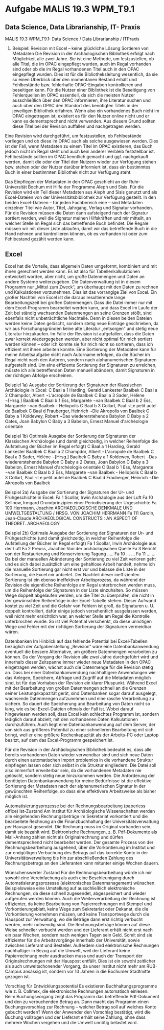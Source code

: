 # Aufgabe MALIS 19.3 WPM_T9.1
## Data Science, Data Librarianship, IT- Praxis

MALIS 19.3 WPM_T9.1: Data Science / Data Librarianship / ITPraxis

1. Beispiel: Revision mit Excel – keine glückliche Lösung
Sortieren von Metadaten
Die Revision in der Archäologischen Bibliothek erfolgt nach Möglichkeit alle zwei Jahre. Sie ist eine Methode, um festzustellen, ob alle Titel, die im OPAC eingepflegt wurden, auch im Regal vorhanden sind oder ob die im Regal vorhandenen Titel auch in den OPAC eingepflegt wurden. Dies ist für die Bibliotheksleitung wesentlich, da sie so einen Überblick über den momentanen Bestand erhält und Fehlbestände bzw. fehlerhafte OPAC-Eingaben kontrollieren und beseitigen kann. Für die Nutzer einer Bibliothek ist die Beseitigung von Fehlerquellen im OPAC essentiell, da sich die meisten Nutzer ausschließlich über den OPAC informieren, ihre Literatur suchen und auch über den OPAC den Standort des benötigten Titels in der jeweiligen Bibliothek erfahren. Wenn also ein vorhandenes Buch nicht im OPAC eingetragen ist, existiert es für den Nutzer online nicht und er kann es dementsprechend nicht verwenden. Aus diesem Grund sollten diese Titel bei der Revision auffallen und nachgetragen werden. 

Eine Revision wird durchgeführt, um festzustellen, ob Fehlbestände vorliegen und ob diese im OPAC auch als solche ausgewiesen werden. Dies ist der Fall, wenn Metadaten zu einem Titel im OPAC existieren, das Buch jedoch nicht im Regal steht und auch kein anderer Verbleib feststellbar ist. Fehlbestände sollten im OPAC kenntlich gemacht und ggf. nachgekauft werden, damit die oder der Titel den Nutzern wieder zur Verfügung stehen bzw. stehen oder der Nutzer darüber informiert ist, dass ein bestimmtes Buch in einer bestimmten Bibliothek nicht zur Verfügung steht.

Das Einpflegen der Metadaten in den OPAC geschieht an der Ruhr-Universität Bochum mit Hilfe der Programme Aleph und Sisis. Für die Revision wird ein Teil dieser Metadaten aus Aleph und Sisis genutzt und als Excel-Dateien von der Universitätsbibliothek zur Verfügung gestellt. In den beiden Excel-Dateien – für jeden Fachbereich eine – sind Metadaten einzelner Titel wie Autor, Titel, Jahrgang, Verlag und Signatur vorhanden. Für die Revision müssen die Daten dann aufsteigend nach der Signatur sortiert werden, weil die Signatur meinen Hilfskräften und mir mitteilt, an welcher Stelle im Regal sich das betreffende Buch befindet. Die Regale müssen wir mit dieser Liste ablaufen, damit wir das betreffende Buch in die Hand nehmen und kontrollieren können, ob es vorhanden ist oder zum Fehlbestand gezählt werden kann.

## Excel
Excel hat die Vorteile, dass allgemein Daten umgeformt, kombiniert und mit ihnen gerechnet werden kann. Es ist also für Tabellenkalkulationen entwickelt worden, aber nicht, um große Datenmengen und Daten an andere Systeme weiterzugeben. Die Datenverwaltung ist in diesem Programm nur „Mittel zum Zweck“, um überhaupt mit den Daten zu rechnen und Kalkulationen vorzunehmen. Dies ist das vorrangige Ziel von Excel. Ein großer Nachteil von Excel ist die daraus resultierende lange Bearbeitungszeit bei großen Datenmengen. Dass die Datei immer nur mit dem Excel-Programm bearbeitet werden kann, und dass Excel im Laufe der Zeit bei ständig wachsenden Datenmengen an seine Grenzen stößt, sind ebenfalls nicht unbeträchtliche Nachteile. Denn in diesen beiden Dateien werden keine Daten gelöscht, sondern stetig neue Einträge geschrieben, da wir aus Forschungsgründen keine alte Literatur „entsorgen“ und stetig neue Literatur hinzukaufen.
Im Falle der Revision ist aufgefallen, dass die Daten zwar korrekt wiedergegeben werden, aber nicht optimal für mich sortiert werden können – oder ich konnte sie für mich nicht so sortieren, dass ich effizient mit ihnen arbeiten konnte. Eine Sortierung der Metadaten kann für meine Arbeitsaufgabe nicht nach Autorname erfolgen, da die Bücher im Regal nicht nach den Autoren, sondern nach alphanumerischen Signaturen aufgestellt sind. Um eine effiziente Sortierung der Signaturen zu erreichen, müsste ich alle betreffenden Daten manuell abändern, damit Signaturen in der richtigen Abfolge erscheinen.

Beispiel 1a) Ausgabe der Sortierung der Signaturen der Klassischen Archäologie in Excel:
C Baal a 1 	Harding, Gerald Lankester 	Baalbek
C Baal a 2 	Champdor, Albert 	¬L'acropole de Baalbek
C Baal a 3 	Sader, Hélène ¬[Hrsg.] 	Baalbek
C Baal b 1 	Ess, Margarete ¬van	Baalbek
C Baal b 2 	Ess, Margarete ¬van  	Baalbek - Heliopolis
C Baal b 3 	Collart, Paul 	¬Le petit autel de Baalbek
C Baal d 	Frauberger, Heinrich 	¬Die Akropolis von Baalbek
C Baby a 1 	Koldewey, Robert 	¬Das wiedererstehende Babylon
C Baby a 2 	Oates, Joan 	Babylon
C Baby a 3 	Babelon, Ernest 	Manuel d'archéologie orientale

Beispiel 1b) Optimale Ausgabe der Sortierung der Signaturen der Klassischen Archäologie (und damit gleichzeitig, in welcher Reihenfolge die Aufstellung der Bücher im Regal erfolgt)
C Baal a 1 	Harding, Gerald Lankester 	Baalbek
C Baal a 2 	Champdor, Albert 	¬L'acropole de Baalbek
C Baal a 3 	Sader, Hélène ¬[Hrsg.] 	Baalbek
C Baby a 1 	Koldewey, Robert 	¬Das wiedererstehende Babylon
C Baby a 2 	Oates, Joan 	Babylon
C Baby a 3 	Babelon, Ernest 	Manuel d'archéologie orientale
C Baal b 1 	Ess, Margarete ¬van	Baalbek
C Baal b 2 	Ess, Margarete ¬van  	Baalbek - Heliopolis
C Baal b 3 	Collart, Paul 	¬Le petit autel de Baalbek
C Baal d 	Frauberger, Heinrich 	¬Die Akropolis von Baalbek

Beispiel 2a) Ausgabe der Sortierung der Signaturen der Ur- und Frühgeschichte in Excel:
Fa 1 	Scollar, Irwin 	Archäologie aus der Luft
Fa 10 	Sellnow, Irmgard 	Grundprinzipien einer Periodisierung der Urgeschichte
Fa 100 	Herrmann, Joachim 	ARCHAEOLOGISCHE DENKMALE UND UMWELTGESTALTUNG / HRSG. VON JOACHIM HERRMANN
Fa 111 	Gardin, Jean-Claude 	ARCHAEOLOGICAL CONSTRUCTS : AN ASPECT OF THEORET. ARCHAEOLOGY

Beispiel 2b) Optimale Ausgabe der Sortierung der Signaturen der Ur- und Frühgeschichte (und damit gleichzeitig, in welcher Reihenfolge die Aufstellung der Bücher im Regal erfolgt)
 Fa 1 	Scollar, Irwin 	Archäologie aus der Luft
 Fa 2	       Preuss, Joachim 	  Von der archäologischen Quelle
 Fa 3 	       Bericht von der          Restaurierung und Konservierung
Tagung 
.....
Fa 10	       ...			  ...
Fa 11	       ...			  ...
Da bei der manuellen Abänderung der Sortierung zu viel Zeit verloren geht und es sich dabei zusätzlich um eine gehaltlose Arbeit handelt, nehme ich die manuelle Sortierung gar nicht erst vor und belasse die Liste in der Sortierung, die Excel mir anbietet. Der Nachteil dieser ineffizienten Sortierung ist ein ebenso ineffektiver Arbeitsprozess, da während der Revision die eigentliche Reihenfolge am Regal unterbrochen werden muss, um die Reihenfolge der Signaturen in der Liste einzuhalten. So müssen Wege doppelt abgelaufen werden, um die Titel zu überprüfen, die nicht in der gewünschten Reihenfolge in der Excel-Tabelle stehen. Dieser Aufwand kostet zu viel Zeit und die Gefahr von Fehlern ist groß, da Signaturen u. U. doppelt kontrolliert, dafür einige jedoch versehentlich ausgelassen werden, weil nicht mehr ersichtlich war, an welcher Stelle am Regal die Kontrolle unterbrochen wurde. So ist viel Potential verschenkt, da diese unnötigen Wege und Fehler mit der richtigen Sortierung der Signaturen vermeidbar wären.

Datenbanken
Im Hinblick auf das fehlende Potential bei Excel-Tabellen bezüglich der Aufgabenstellung „Revision“ wäre eine Datenbankanwendung eventuell die bessere Alternative, um größere Datenmengen verarbeiten zu können. Da der Vorgang der Revision alle zwei Jahre durchgeführt wird und innerhalb dieser Zeitspanne immer wieder neue Metadaten in den OPAC eingetragen werden, wächst auch die Datenmenge für die Revision stetig an. Dass bei einer Datenbankanwendung nachhaltigere Anwendungen wie das Anlegen, Speichern, Abfrage und Zugriff auf die Metadaten möglich sind, ist für das Vorhaben der Revision ein klarer Pluspunkt. Während Excel mit der Bearbeitung von großen Datenmengen schnell an die Grenzen seiner Leistungskapazität gerät, sind Datenbanken sogar darauf ausgelegt, wachsende Datenmengen aufzunehmen und eine rasche Verarbeitung zu sichern. So dauert die Speicherung und Bearbeitung von Daten nicht so lang, wie es bei Excel-Dateien oftmals der Fall ist. Wobei darauf hingewiesen werden soll, dass Excel kein schlechtes Programm ist, sondern lediglich darauf abzielt, mit den vorhandenen Daten Kalkulationen durchzuführen. Auch liegt eine Datenbankanwendung auf dem Server, der von sich aus größeres Potential zu einer schnelleren Bearbeitung mit sich bringt, weil er eine größere Rechenkapazität als der Arbeits-PC oder Laptop besitzt, auf dem das Excel-Programm gespeichert ist. 

Für die Revision in der Archäologischen Bibliothek bedeutet es, dass alle bereits vorhandenen Daten wieder verwendbar sind und sich neue Daten durch einen automatischen Import problemlos in die vorhandene Struktur einpflegen lassen oder sich selbst in die Struktur eingliedern. Die Datei soll also immerfort erweiterbar sein, da die vorhandenen Metadaten nie gelöscht, sondern stetig neue hinzukommen werden. Die Anforderung der benötigten Datenbankanwendung für meine Bedürfnisse ist die effektive Sortierung der Metadaten nach der alphanumerischen Signatur in der gewünschten Reihenfolge, so dass eine effektivere Arbeitsweise als bisher möglich ist.

Automatisierungsprozesse bei der Rechnungsbearbeitung (paperless office)
Ist-Zustand
Am Institut für Archäologische Wissenschaften werden alle eingehenden Rechnungsbeträge im Sekretariat vorkontiert und die bearbeitete Rechnung an die Finanzbuchhaltung der Universitätsverwaltung per Hauspost gesendet. Die Rechnung muss im Original vorhanden sein, damit sie bezahlt wird. Elektronische Rechnungen, z. B. Pdf-Dokumente als Mail-Anhang zählen nicht als Originalrechnung und dürfen dementsprechend nicht bearbeitet werden. Der gesamte Prozess von der Rechnungsbearbeitung ausgehend, über die Vorkontierung im Institut und zur endgültigen Verbuchung des Betrags auf das korrekte Konto in der Universitätsverwaltung bis hin zur abschließenden Zahlung des Rechnungsbetrags an den Lieferanten kann mitunter einige Wochen dauern.

Wünschenswerter Zustand
Für die Rechnungsbearbeitung würde ich mir sowohl eine Vereinfachung als auch eine Beschleunigung durch Automatisierungsprozesse (elektronisches Datenmanagement) wünschen. Beispielsweise eine Umstellung auf ausschließlich elektronische Rechnungen, da diese schnell zugesendet, abgespeichert und wieder aufgerufen werden können. Auch die Weiterverarbeitung der Rechnung ist effizienter, da keine Bearbeitung von Papierrechnungen mit Stempel und Vorkontierungsblatt, keine Wege zum Sekretariat oder Dekanat, die die Vorkontierung vornehmen müssen, und keine Transportwege durch die Hauspost zur Verwaltung, wo die Beträge dann erst richtig verbucht werden, mehr notwendig sind. Die Rechnungsbeträge können auf diese Weise schneller verbucht werden und der Lieferant erhält nicht erst nach ein paar Wochen, sondern nach wenigen Tagen sein Geld. Somit sind sie effizienter für die Arbeitsvorgänge innerhalb der Universität, sowie zwischen Lieferant und Besteller. Außerdem sind elektronische Rechnungen nachhaltiger in Bezug auf die Umwelt, weil der Lieferant keine Papierrechnung mehr ausdrucken muss und auch der Transport der Originalrechnungen mit der Hauspost entfällt. Dies ist ein sowohl zeitlicher als auch umweltschonender Vorgang, da unser Institut nicht mehr am RUB-Campus ansässig ist, sondern vor 10 Jahren in die Bochumer Stadtmitte gezogen ist.

Vorschlag für Entwicklungspotential
Es existieren Buchhaltungsprogramme wie z. B. Collmex, die elektronische Rechnungen automatisch einlesen. Beim Buchungsvorgang zeigt das Programm das betreffende Pdf-Dokument und den zu verbuchenden Betrag an. Dann macht das Programm einen Buchungsvorschlag zur Rechnung – welcher Betrag soll auf welches Konto gebucht werden? Wenn der Anwender den Vorschlag bestätigt, wird die Buchung vollzogen und der Lieferant erhält seine Zahlung, ohne dass mehrere Wochen vergehen und die Umwelt unnötig belastet wird. 
